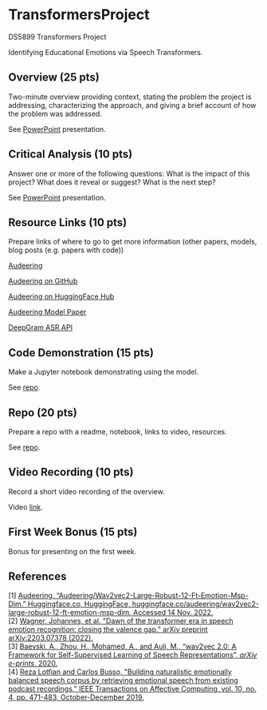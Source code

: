 # TransformersProject
DS5899 Transformers Project

Identifying Educational Emotions via Speech Transformers.

## Overview (25 pts)
Two-minute overview providing context, stating the problem the project is addressing, characterizing the approach, and giving a brief account of how the problem was addressed.

See [PowerPoint](https://github.com/claytoncohn/TransformersProject/blob/main/Overview.pptx) presentation.

## Critical Analysis (10 pts)
Answer one or more of the following questions: What is the impact of this project? What does it reveal or suggest? What is the next step?

See [PowerPoint](https://github.com/claytoncohn/TransformersProject/blob/main/Overview.pptx) presentation.

## Resource Links (10 pts)
Prepare links of where to go to get more information (other papers, models, blog posts (e.g. papers with code))

[Audeering](https://www.audeering.com/)

[Audeering on GitHub](https://github.com/audeering)

[Audeering on HuggingFace Hub](https://huggingface.co/audeering/wav2vec2-large-robust-12-ft-emotion-msp-dim)

[Audeering Model Paper](https://arxiv.org/pdf/2203.07378.pdf)

[DeepGram ASR API](https://developers.deepgram.com/api-reference/)


## Code Demonstration (15 pts)
Make a Jupyter notebook demonstrating using the model.

See [repo](https://github.com/claytoncohn/TransformersProject).

## Repo (20 pts)
Prepare a repo with a readme, notebook, links to video, resources.

See [repo](https://github.com/claytoncohn/TransformersProject).

## Video Recording (10 pts)
Record a short video recording of the overview.

Video [link](https://youtu.be/ctVuRSNPwQk).

## First Week Bonus (15 pts)
Bonus for presenting on the first week. 

## References
<a id="1">[1]</a>
[Audeering. “Audeering/Wav2vec2-Large-Robust-12-Ft-Emotion-Msp-Dim.” Huggingface.co, HuggingFace, huggingface.co/audeering/wav2vec2-large-robust-12-ft-emotion-msp-dim. Accessed 14 Nov. 2022.](https://huggingface.co/audeering/wav2vec2-large-robust-12-ft-emotion-msp-dim)
<br>
<a id="2">[2]</a>
[Wagner, Johannes, et al. "Dawn of the transformer era in speech emotion recognition: closing the valence gap." arXiv preprint arXiv:2203.07378 (2022).](https://arxiv.org/pdf/2203.07378.pdf)
<br>
<a id="3">[3]</a>
[Baevski, A., Zhou, H., Mohamed, A., and Auli, M., “wav2vec 2.0: A Framework for Self-Supervised Learning of Speech Representations”, <i>arXiv e-prints</i>, 2020.](https://ai.facebook.com/blog/wav2vec-20-learning-the-structure-of-speech-from-raw-audio/)
<br>
<a id="4">[4]</a>
[Reza Lotfian and Carlos Busso, "Building naturalistic emotionally balanced speech corpus by retrieving emotional speech from existing podcast recordings," IEEE Transactions on Affective Computing, vol. 10, no. 4, pp. 471-483, October-December 2019.](https://ecs.utdallas.edu/research/researchlabs/msp-lab/MSP-Podcast.html)
